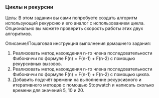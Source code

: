 <h3>Циклы и рекурсии</h3>

Цель:
В этом задании вы сами попробуете создать алгоритм использующий рекурсию и его аналог с использованием цикла. Опционально вы можете проверить скорость работы этих двух алгоритмов.

Описание/Пошаговая инструкция выполнения домашнего задания:
<ol>
<li>Реализовать метод нахождения n-го члена последовательности Фибоначчи по формуле F(n) = F(n-1) + F(n-2) с помощью рекурсивных вызовов.</li>
<li>Реализовать метод нахождения n-го члена последовательности Фибоначчи по формуле F(n) = F(n-1) + F(n-2) с помощью цикла.</li>
<li>Добавить подсчёт времени на выполнение рекурсивного и итеративного методов с помощью Stopwatch и написать сколько времени для значений 5, 10 и 20.</li>
</ol>

